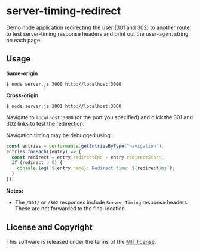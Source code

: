 # server-timing-redirect

Demo node application redirecting the user (301 and 302) to another route to test server-timing response headers and print out the user-agent string on each page.

## Usage

**Same-origin**
```
$ node server.js 3000 http://localhost:3000
```

**Cross-origin**
```
$ node server.js 3001 http://localhost:3000
```

Navigate to `localhost:3000` (or the port you specified) and click the 301 and 302 links to test the redirection.

Navigation timing may be debugged using:

```js
const entries = performance.getEntriesByType("navigation");
entries.forEach((entry) => {
  const redirect = entry.redirectEnd - entry.redirectStart;
  if (redirect > 0) {
    console.log(`${entry.name}: Redirect time: ${redirect}ms`);
  }
});
```

**Notes:**

- The `/301/` or `/302` responses include `Server-Timing` response headers. These are not forwarded to the final location.

## License and Copyright

This software is released under the terms of the [MIT license](https://github.com/kevinfarrugia/server-timing-redirect/blob/main/LICENSE).
